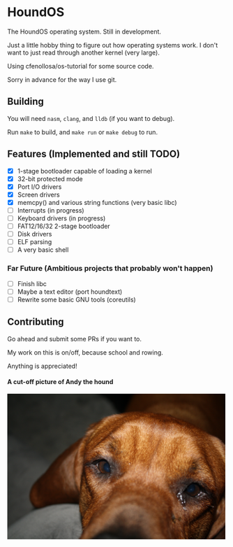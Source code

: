 # HoundOS #
The HoundOS operating system.  Still in development.

Just a little hobby thing to figure out how operating systems work.  I don't want to just read through another kernel (very large).

Using cfenollosa/os-tutorial for some source code.

Sorry in advance for the way I use git.

## Building ##

You will need `nasm`, `clang`, and `lldb` (if you want to debug).

Run `make` to build, and `make run` or `make debug` to run.

## Features (Implemented and still TODO) ##

- [x] 1-stage bootloader capable of loading a kernel
- [x] 32-bit protected mode
- [x] Port I/O drivers
- [x] Screen drivers
- [x] memcpy() and various string functions (very basic libc)
- [ ] Interrupts (in progress)
- [ ] Keyboard drivers (in progress)
- [ ] FAT12/16/32 2-stage bootloader
- [ ] Disk drivers
- [ ] ELF parsing
- [ ] A very basic shell

### Far Future (Ambitious projects that probably won't happen) ###

- [ ] Finish libc
- [ ] Maybe a text editor (port houndtext)
- [ ] Rewrite some basic GNU tools (coreutils)

## Contributing ##

Go ahead and submit some PRs if you want to.

My work on this is on/off, because school and rowing.

Anything is appreciated!

#### A cut-off picture of Andy the hound ####
<img src="./docs/1611671277683_4651693421818f874b0ec29f0da151b2.jpeg" alt="Andy the hound" width=500 />
